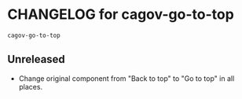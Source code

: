 # CHANGELOG for cagov-go-to-top
`cagov-go-to-top`

## Unreleased
* Change original component from "Back to top" to "Go to top" in all places.
